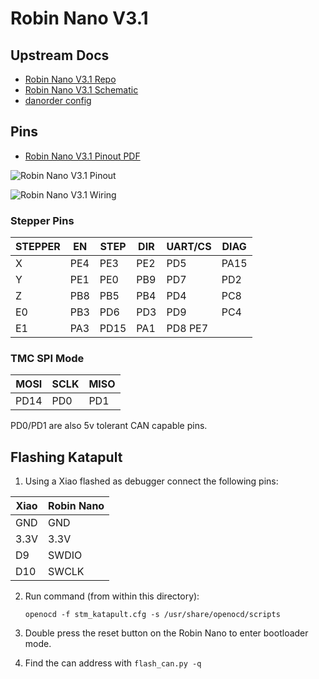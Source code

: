 # Robin Nano V3.1

## Upstream Docs

- [Robin Nano V3.1 Repo](https://github.com/makerbase-mks/MKS-Robin-Nano-V3.X/tree/main/hardware/MKS%20Robin%20Nano%20V3.1_001)
- [Robin Nano V3.1 Schematic](https://pax.deno.dev/makerbase-mks/MKS-Robin-Nano-V3.X@main/hardware/MKS%20Robin%20Nano%20V3.1_001/MKS%20Robin%20Nano%20V3.1_001%20SCH.pdf)
- [danorder config](https://pax.deno.dev/danorder/Flsun-super-racer-Full-klipper-config-@main/printer.cfg)

## Pins

- [Robin Nano V3.1 Pinout PDF](https://pax.deno.dev/makerbase-mks/MKS-Robin-Nano-V3.X@main/hardware/MKS%20Robin%20Nano%20V3.1_001/MKS%20Robin%20Nano%20V3.1_001%20PIN.pdf)

![Robin Nano V3.1 Pinout](https://pax.deno.dev/makerbase-mks/MKS-Robin-Nano-V3.X@main/hardware/Image-V3/MKS_Robin_Nano_V3_PIN.png)

![Robin Nano V3.1 Wiring](https://pax.deno.dev/makerbase-mks/MKS-Robin-Nano-V3.X@main/hardware/Image-V3/MKS_Robin_Nano_V3_WIRING.jpg)

### Stepper Pins

| STEPPER | EN  | STEP | DIR | UART/CS | DIAG |
| ------- | --- | ---- | --- | ------- | ---- |
| X       | PE4 | PE3  | PE2 | PD5     | PA15 |
| Y       | PE1 | PE0  | PB9 | PD7     | PD2  |
| Z       | PB8 | PB5  | PB4 | PD4     | PC8  |
| E0      | PB3 | PD6  | PD3 | PD9     | PC4  |
| E1      | PA3 | PD15 | PA1 | PD8 PE7 |      |

### TMC SPI Mode

| MOSI | SCLK | MISO |
| ---- | ---- | ---- |
| PD14 | PD0  | PD1  |

PD0/PD1 are also 5v tolerant CAN capable pins.

## Flashing Katapult

1. Using a Xiao flashed as debugger connect the following pins:

| Xiao | Robin Nano |
| ---- | ---------- |
| GND  | GND        |
| 3.3V | 3.3V       |
| D9   | SWDIO      |
| D10  | SWCLK      |

2. Run command (from within this directory):

   `openocd -f stm_katapult.cfg -s /usr/share/openocd/scripts`

3. Double press the reset button on the Robin Nano to enter bootloader mode.

4. Find the can address with `flash_can.py -q`

